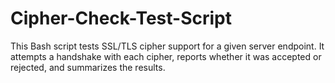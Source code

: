 # Cipher-Check-Test-Script
This Bash script tests SSL/TLS cipher support for a given server endpoint. It attempts a handshake with each cipher, reports whether it was accepted or rejected, and summarizes the results.
